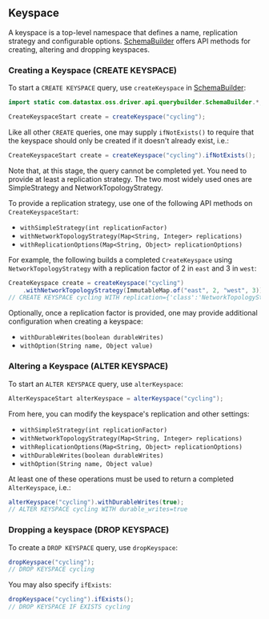 <!--
Licensed to the Apache Software Foundation (ASF) under one
or more contributor license agreements.  See the NOTICE file
distributed with this work for additional information
regarding copyright ownership.  The ASF licenses this file
to you under the Apache License, Version 2.0 (the
"License"); you may not use this file except in compliance
with the License.  You may obtain a copy of the License at

  http://www.apache.org/licenses/LICENSE-2.0

Unless required by applicable law or agreed to in writing,
software distributed under the License is distributed on an
"AS IS" BASIS, WITHOUT WARRANTIES OR CONDITIONS OF ANY
KIND, either express or implied.  See the License for the
specific language governing permissions and limitations
under the License.
-->

## Keyspace

A keyspace is a top-level namespace that defines a name, replication strategy and configurable
options. [SchemaBuilder] offers API methods for creating, altering and dropping keyspaces.

### Creating a Keyspace (CREATE KEYSPACE)

To start a `CREATE KEYSPACE` query, use `createKeyspace` in [SchemaBuilder]:

```java
import static com.datastax.oss.driver.api.querybuilder.SchemaBuilder.*;

CreateKeyspaceStart create = createKeyspace("cycling");
```

Like all other `CREATE` queries, one may supply `ifNotExists()` to require that the keyspace should
only be created if it doesn't already exist, i.e.:

```java
CreateKeyspaceStart create = createKeyspace("cycling").ifNotExists();
```

Note that, at this stage, the query cannot be completed yet.  You need to provide at least a
replication strategy.  The two most widely used ones are SimpleStrategy and NetworkTopologyStrategy.

To provide a replication strategy, use one of the following API methods on `CreateKeyspaceStart`:

* `withSimpleStrategy(int replicationFactor)`
* `withNetworkTopologyStrategy(Map<String, Integer> replications)`
* `withReplicationOptions(Map<String, Object> replicationOptions)`

For example, the following builds a completed `CreateKeyspace` using `NetworkTopologyStrategy` with
a replication factor of 2 in `east` and 3 in `west`:

```java
CreateKeyspace create = createKeyspace("cycling")
    .withNetworkTopologyStrategy(ImmutableMap.of("east", 2, "west", 3));
// CREATE KEYSPACE cycling WITH replication={'class':'NetworkTopologyStrategy','east':2,'west':3}
```

Optionally, once a replication factor is provided, one may provide additional configuration when
creating a keyspace:

* `withDurableWrites(boolean durableWrites)`
* `withOption(String name, Object value)`

### Altering a Keyspace (ALTER KEYSPACE)

To start an `ALTER KEYSPACE` query, use `alterKeyspace`:

```java
AlterKeyspaceStart alterKeyspace = alterKeyspace("cycling");
```

From here, you can modify the keyspace's replication and other settings:

* `withSimpleStrategy(int replicationFactor)`
* `withNetworkTopologyStrategy(Map<String, Integer> replications)`
* `withReplicationOptions(Map<String, Object> replicationOptions)`
* `withDurableWrites(boolean durableWrites)`
* `withOption(String name, Object value)`

At least one of these operations must be used to return a completed `AlterKeyspace`, i.e.:

```java
alterKeyspace("cycling").withDurableWrites(true);
// ALTER KEYSPACE cycling WITH durable_writes=true
```

### Dropping a keyspace (DROP KEYSPACE)

To create a `DROP KEYSPACE` query, use `dropKeyspace`:

```java
dropKeyspace("cycling");
// DROP KEYSPACE cycling
```

You may also specify `ifExists`:

```java
dropKeyspace("cycling").ifExists();
// DROP KEYSPACE IF EXISTS cycling
```

[SchemaBuilder]: https://docs.datastax.com/en/drivers/java/4.8/com/datastax/oss/driver/api/querybuilder/SchemaBuilder.html


